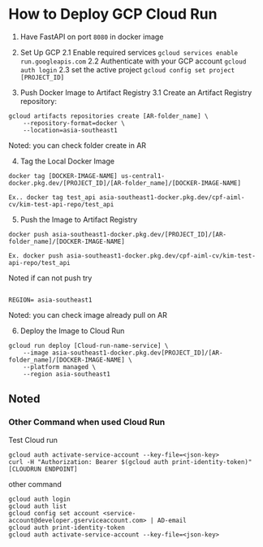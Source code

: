 # How to Deploy GCP Cloud Run
1. Have FastAPI on port `8080` in docker image

2. Set Up GCP
2.1 Enable required services
`gcloud services enable run.googleapis.com`
2.2 Authenticate with your GCP account
`gcloud auth login`
2.3 set the active project
`gcloud config set project [PROJECT_ID]`

3. Push Docker Image to Artifact Registry
3.1 Create an Artifact Registry repository:
```
gcloud artifacts repositories create [AR-folder_name] \
    --repository-format=docker \
    --location=asia-southeast1
```
Noted: you can check folder create in AR

4. Tag the Local Docker Image
```
docker tag [DOCKER-IMAGE-NAME] us-central1-docker.pkg.dev/[PROJECT_ID]/[AR-folder_name]/[DOCKER-IMAGE-NAME]

Ex.. docker tag test_api asia-southeast1-docker.pkg.dev/cpf-aiml-cv/kim-test-api-repo/test_api
```

5. Push the Image to Artifact Registry
```
docker push asia-southeast1-docker.pkg.dev/[PROJECT_ID]/[AR-folder_name]/[DOCKER-IMAGE-NAME]

Ex. docker push asia-southeast1-docker.pkg.dev/cpf-aiml-cv/kim-test-api-repo/test_api
```
Noted if can not push try 
```gcloud auth configure-docker [REGION]-docker.pkg.dev --quiet

REGION= asia-southeast1
```
Noted: you can check image already pull on AR

6. Deploy the Image to Cloud Run
```
gcloud run deploy [Cloud-run-name-service] \
    --image asia-southeast1-docker.pkg.dev[PROJECT_ID]/[AR-folder_name]/[DOCKER-IMAGE-NAME] \
    --platform managed \
    --region asia-southeast1 
```

## Noted
### Other Command when used Cloud Run
Test Cloud run
```
gcloud auth activate-service-account --key-file=<json-key>
curl -H "Authorization: Bearer $(gcloud auth print-identity-token)" [CLOUDRUN ENDPOINT]
```

other command 
```
gcloud auth login
gcloud auth list
gcloud config set account <service-account@developer.gserviceaccount.com> | AD-email
gcloud auth print-identity-token
gcloud auth activate-service-account --key-file=<json-key>
```